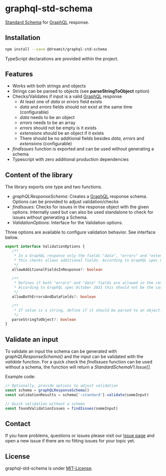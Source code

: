 # graphql-std-schema

[Standard Schema][1] for [GraphQL][2] response.

## Installation

```sh
npm install --save @dreamit/graphql-std-schema
```

TypeScript declarations are provided within the project.

## Features

- Works with both strings and objects
- Strings can be parsed to objects (see **parseStringToObject** option)
- Checks/Validates if input is a valid [GraphQL][2] response
  - At least one of _data_ or _errors_ field exists
  - _data_ and _errors_ fields should not exist at the same time (configurable)
  - _data_ needs to be an object
  - _errors_ needs to be an array
  - _errors_ should not be empty is it exists
  - _extensions_ should be an object if it exists
  - There should be no additional fields besides _data_, _errors_ and
    _extensions_ (configurable)
- _findIssues_ function is exported and can be used without generating a schema
- Typescript with zero additional production dependencies

## Content of the library

The library exports one type and two functions.

- _graphQLResponseSchema_: Creates a [GraphQL][2] response schema. Options can
  be provided to adjust validation/checks
- _findIssues_: Checks for issues in the response object with the given options.
  Internally used but can also be used standalone to check for issues without
  generating a Schema.
- _ValidationOptions_: Interface for the Validation options.

Three options are available to configure validation behavior. See interface
below.

```typescript
export interface ValidationOptions {
   /**
    * In a GraphQL response only the fields "data", "errors" and "extensions" are allowed. When set to true
    * this checks allows additional fields. According to GraphQL spec October 2021 this should not be the case.
    */
   allowAdditionalFieldsInResponse?: boolean

   /**
    * Defines if both "errors" and "data" fields are allowed in the response.
    * According to GraphQL spec October 2021 this should not be the case.
    */
   allowBothErrorsAndDataFields?: boolean

   /**
    * If value is a string, define if it should be parsed to an object. Otherwise an issue will be created.
    */
   parseStringToObject?: boolean
}
```

## Validate an input

To validate an input the schema can be generated with _graphQLResponseSchema()_
and the input can be validated with the\
_validate_ function. For a quick check the _findIssues_ function can be used
without a schema, the function will return a _StandardSchemaV1.Issue[]_.

Example code:

```typescript
// Optionally, provide options to adjust validation
const schema = graphQLResponseSchema()
const validationResults = schema['~standard'].validate(someInput)

// Quick validation without a schema
const foundValidationIssues = findIssues(someInput)
```

## Contact

If you have problems, questions or issues please visit our
[Issue page](https://github.com/dreamit-de/graphql-std-schema/issues) and open a
new issue if there are no fitting issues for your topic yet.

## License

graphql-std-schema is under [MIT-License](./LICENSE).

[1]: https://standardschema.dev/
[2]: https://spec.graphql.org/
